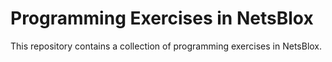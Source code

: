 # Programming Exercises in NetsBlox
This repository contains a collection of programming exercises in NetsBlox.
